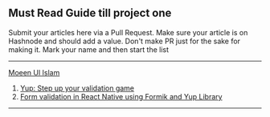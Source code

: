 ## Must Read Guide till project one

Submit your articles here via a Pull Request. Make sure your article is on Hashnode and should add a value. Don't make PR just for the sake for making it.
Mark your name and then start the list

---
[Moeen Ul Islam](https://github.com/Moeen-Ul-Islam)
1. [Yup: Step up your validation game](https://moeen.hashnode.dev/yup-the-ultimate-validation-solution-for-javascript-developers)
2. [Form validation in React Native using Formik and Yup Library](https://gautham10.hashnode.dev/form-validation-in-react-native-with-formik-and-yup-library)
---
